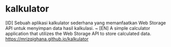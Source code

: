 # kalkulator

[ID] Sebuah aplikasi kalkulator sederhana yang memanfaatkan Web Storage API untuk menyimpan data hasil kalkulasi.
~
[EN] A simple calculator application that utilizes the Web Storage API to store calculated data.
https://mrizqighana.github.io/kalkulator
